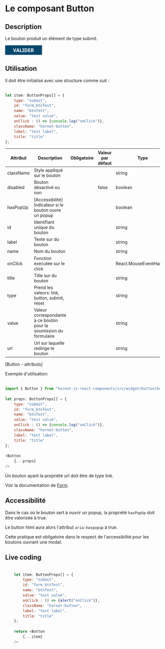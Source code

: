 # Le composant Button

## Description 

Le bouton produit un élément de type submit.

![bouton](../sources/button/bouton.png)

## Utilisation

Il doit être initialisé avec une structure comme suit :

```javascript

let item: ButtonProps[] = {
    type: "submit",
    id: "form_btnTest",
    name: "btnTest",
    value: "test value",
    onClick : () => {console.log("onClick")},
    className: "hornet-button",
    label: "test label",
    title: "title"
};

```

| Attribut   | Description                                                       | Obligatoire | Valeur par défaut | Type |
| --------- | ------------------------------------------------------------------ |-------------|------------------ |------|
| className | Style appliqué sur le bouton                                       | &nbsp;      | &nbsp;            | string     |
| disabled  | Bouton désactivé ou non                                            | &nbsp;      | false             | boolean     |
| hasPopUp  | [Accessibilité] Indicateur si le bouton ouvre un popup             | &nbsp;      | &nbsp;            | boolean     |
| id        | Identifiant unique du bouton                                       | &nbsp;      | &nbsp;            | string     |
| label     | Texte sur du bouton                                                | &nbsp;      | &nbsp;            | string     |
| name      | Nom du bouton                                                      | &nbsp;      | &nbsp;            | string     |
| onClick   | Fonction exécutée sur le click                                     | &nbsp;      | &nbsp;            | React.MouseEventHandler<HTMLElement>     |
| title     | Title sur du bouton                                                | &nbsp;      | &nbsp;            | string     |
| type      | Prend les valeurs: link, button, submit, reset                     | &nbsp;      | &nbsp;            | string     |
| value     | Valeur correspondante à ce bouton pour la soumission du formulaire | &nbsp;      | &nbsp;            | string     |
| url       | Url sur laquelle redirige le bouton                                | &nbsp;      | &nbsp;            | string     |
[Button - attributs]

Exemple d'utilisation:

```javascript

import { Button } from "hornet-js-react-components/src/widget/button/button";

let props: ButtonProps[] = {
    type: "submit",
    id: "form_btnTest",
    name: "btnTest",
    value: "test value",
    onClick : () => {console.log("onClick")},
    className: "hornet-button",
    label: "test label",
    title: "title"
};

<Button
    {...props}
/>
```


Un bouton ayant la propriété url doit être de type link.

Voir la documentation de [Form](../Layouts/Form.md).

## Accessibilité

Dans le cas où le bouton sert à ouvrir un popup, la propriété `hasPopUp` doit être valorisée à true.

Le button html aura alors l'attribut `aria-haspopup` à true.

Cette pratique est obligatoire dans le respect de l'accessibilité pour les boutons ouvrant une modal.

## Live coding

```javascript showroom

    let item: ButtonProps[] = {
        type: "submit",
        id: "form_btnTest",
        name: "btnTest",
        value: "test value",
        onClick : () => {alert("onClick")},
        className: "hornet-button",
        label: "test label",
        title: "title"
    };

    return <Button
        {...item}
    />
    
```